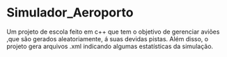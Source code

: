 # Simulador_Aeroporto
Um projeto de escola feito em c++ que tem o objetivo de gerenciar aviões ,que são gerados aleatoriamente, á suas devidas pistas. Além disso, o projeto  gera arquivos .xml indicando algumas estatísticas da simulação.
